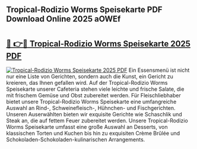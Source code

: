 ## Tropical-Rodizio Worms Speisekarte PDF Download Online 2025 aOWEf

# <h2><a href="http://gc67sj2.nevu.top/?p=Tropical-Rodizio+Worms+Speisekarte">🔗 👉🔴 Tropical-Rodizio Worms Speisekarte 2025 PDF</a></h2>

[![Tropical-Rodizio Worms Speisekarte 2025 PDF](https://i.imgur.com/dBaPXMq.png)](http://gc67sj2.nevu.top/?p=Tropical-Rodizio+Worms+Speisekarte)
Ein Essensmenü ist nicht nur eine Liste von Gerichten, sondern auch die Kunst, ein Gericht zu kreieren, das Ihnen gefallen wird. Auf der Tropical-Rodizio Worms Speisekarte unserer Cafeteria stehen viele leichte und frische Salate, die mit frischem Gemüse und Obst zubereitet werden. Für Fleischliebhaber bietet unsere Tropical-Rodizio Worms Speisekarte eine umfangreiche Auswahl an Rind-, Schweinefleisch-, Hühnchen- und Fischgerichten. Unseren Auserwählten bieten wir exquisite Gerichte wie Schaschlik und Steak an, die auf fettem Feuer zubereitet werden. Unsere Tropical-Rodizio Worms Speisekarte umfasst eine große Auswahl an Desserts, von klassischen Torten und Kuchen bis hin zu exquisiten Crème Brûlée und Schokoladen-Schokoladen-kulinarischen Arrangements.
